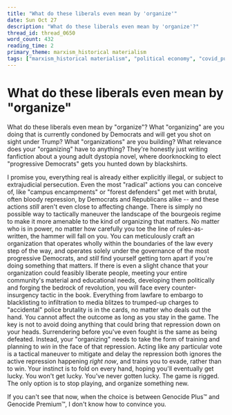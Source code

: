 ```yaml
---
title: "What do these liberals even mean by 'organize'"
date: Sun Oct 27
description: "What do these liberals even mean by 'organize'?"
thread_id: thread_0650
word_count: 432
reading_time: 2
primary_theme: marxism_historical materialism
tags: ["marxism_historical materialism", "political economy", "covid_public health politics", "organizational theory"]
---
```


# What do these liberals even mean by "organize"

What do these liberals even mean by "organize"? What "organizing" are you doing that is currently condoned by Democrats and will get you shot on sight under Trump? What "organizations" are you building? What relevance does your "organizing" have to anything? They're honestly just writing fanfiction about a young adult dystopia novel, where doorknocking to elect "progressive Democrats" gets you hunted down by blackshirts.

I promise you, everything real is already either explicitly illegal, or subject to extrajudicial persecution. Even the most "radical" actions you can conceive of, like "campus encampments" or "forest defenders" get met with brutal, often bloody repression, by Democrats and Republicans alike -- and these actions *still* aren't even close to affecting change. There is simply no possible way to tactically maneuver the landscape of the bourgeois regime to make it more amenable to the kind of organizing that matters. No matter who is in power, no matter how carefully you toe the line of rules-as-written, the hammer will fall on you. You can meticulously craft an organization that operates wholly within the boundaries of the law every step of the way, and operates solely under the governance of the most progressive Democrats, and *still* find yourself getting torn apart if you're doing something that matters. If there is even a slight chance that your organization could feasibly liberate people, meeting your entire community's material and educational needs, developing them politically and forging the bedrock of revolution, you will face every counter-insurgency tactic in the book. Everything from lawfare to embargo to blacklisting to infiltration to media blitzes to trumped-up charges to "accidental" police brutality is in the cards, no matter who deals out the hand. You cannot affect the outcome as long as you stay in the game. The key is not to avoid doing anything that could bring that repression down on your heads. Surrendering before you've even fought is the same as being defeated. Instead, your "organizing" needs to take the form of training and planning to *win* in the face of that repression. Acting like any particular vote is a tactical maneuver to mitigate and delay the repression both ignores the active repression happening *right now*, and trains you to evade, rather than to win. Your instinct is to fold on every hand, hoping you'll eventually get lucky. You won't get lucky. You've never gotten lucky. The game is rigged. The only option is to stop playing, and organize something new.

If you can't see that now, when the choice is between Genocide Plus™️ and Genocide Premium™️, I don't know how to convince you.